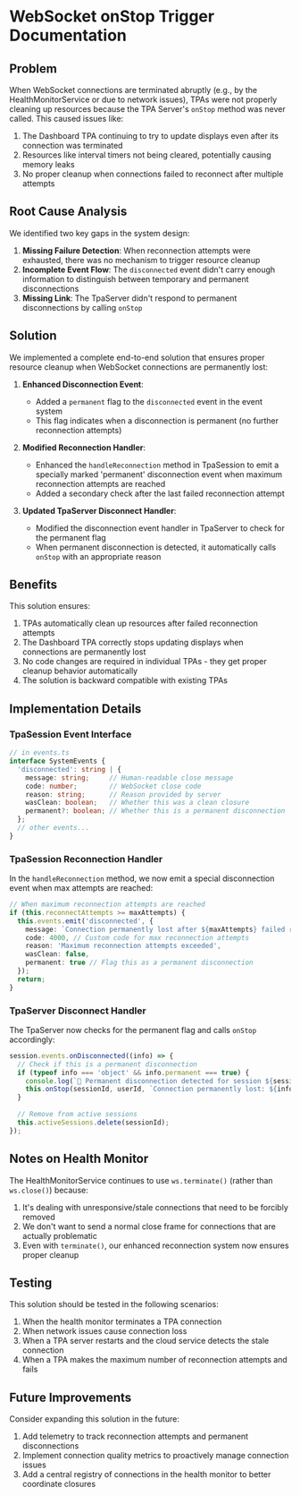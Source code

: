 # WebSocket onStop Trigger Documentation

## Problem

When WebSocket connections are terminated abruptly (e.g., by the HealthMonitorService or due to network issues), TPAs were not properly cleaning up resources because the TPA Server's `onStop` method was never called. This caused issues like:

1. The Dashboard TPA continuing to try to update displays even after its connection was terminated
2. Resources like interval timers not being cleared, potentially causing memory leaks
3. No proper cleanup when connections failed to reconnect after multiple attempts

## Root Cause Analysis

We identified two key gaps in the system design:

1. **Missing Failure Detection**: When reconnection attempts were exhausted, there was no mechanism to trigger resource cleanup
2. **Incomplete Event Flow**: The `disconnected` event didn't carry enough information to distinguish between temporary and permanent disconnections
3. **Missing Link**: The TpaServer didn't respond to permanent disconnections by calling `onStop`

## Solution

We implemented a complete end-to-end solution that ensures proper resource cleanup when WebSocket connections are permanently lost:

1. **Enhanced Disconnection Event**:
   - Added a `permanent` flag to the `disconnected` event in the event system
   - This flag indicates when a disconnection is permanent (no further reconnection attempts)

2. **Modified Reconnection Handler**:
   - Enhanced the `handleReconnection` method in TpaSession to emit a specially marked 'permanent' disconnection event when maximum reconnection attempts are reached
   - Added a secondary check after the last failed reconnection attempt

3. **Updated TpaServer Disconnect Handler**:
   - Modified the disconnection event handler in TpaServer to check for the permanent flag
   - When permanent disconnection is detected, it automatically calls `onStop` with an appropriate reason

## Benefits

This solution ensures:

1. TPAs automatically clean up resources after failed reconnection attempts
2. The Dashboard TPA correctly stops updating displays when connections are permanently lost
3. No code changes are required in individual TPAs - they get proper cleanup behavior automatically
4. The solution is backward compatible with existing TPAs

## Implementation Details

### TpaSession Event Interface

```typescript
// in events.ts
interface SystemEvents {
  'disconnected': string | {
    message: string;     // Human-readable close message
    code: number;        // WebSocket close code
    reason: string;      // Reason provided by server
    wasClean: boolean;   // Whether this was a clean closure
    permanent?: boolean; // Whether this is a permanent disconnection
  };
  // other events...
}
```

### TpaSession Reconnection Handler

In the `handleReconnection` method, we now emit a special disconnection event when max attempts are reached:

```typescript
// When maximum reconnection attempts are reached
if (this.reconnectAttempts >= maxAttempts) {
  this.events.emit('disconnected', {
    message: `Connection permanently lost after ${maxAttempts} failed reconnection attempts`,
    code: 4000, // Custom code for max reconnection attempts
    reason: 'Maximum reconnection attempts exceeded',
    wasClean: false,
    permanent: true // Flag this as a permanent disconnection
  });
  return;
}
```

### TpaServer Disconnect Handler

The TpaServer now checks for the permanent flag and calls `onStop` accordingly:

```typescript
session.events.onDisconnected((info) => {
  // Check if this is a permanent disconnection
  if (typeof info === 'object' && info.permanent === true) {
    console.log(`🛑 Permanent disconnection detected for session ${sessionId}, calling onStop`);
    this.onStop(sessionId, userId, `Connection permanently lost: ${info.reason}`);
  }
  
  // Remove from active sessions
  this.activeSessions.delete(sessionId);
});
```

## Notes on Health Monitor

The HealthMonitorService continues to use `ws.terminate()` (rather than `ws.close()`) because:

1. It's dealing with unresponsive/stale connections that need to be forcibly removed
2. We don't want to send a normal close frame for connections that are actually problematic
3. Even with `terminate()`, our enhanced reconnection system now ensures proper cleanup

## Testing

This solution should be tested in the following scenarios:

1. When the health monitor terminates a TPA connection
2. When network issues cause connection loss
3. When a TPA server restarts and the cloud service detects the stale connection
4. When a TPA makes the maximum number of reconnection attempts and fails

## Future Improvements

Consider expanding this solution in the future:

1. Add telemetry to track reconnection attempts and permanent disconnections
2. Implement connection quality metrics to proactively manage connection issues
3. Add a central registry of connections in the health monitor to better coordinate closures